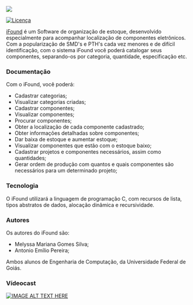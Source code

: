 <img src="https://media.discordapp.net/attachments/692689155943301195/751922403382132896/Sem_Titulo-1sd.png">

[![Licença](https://img.shields.io/github/license/tastyigniter/TastyIgniter.svg?label=License&style=flat-square)](https://github.com/tastyigniter/TastyIgniter/blob/master/LICENSE.txt)

[iFound](https://github.com/antonio-emilio/projeto_ed1) é um Software de organização de estoque, desenvolvido especialmente para acompanhar localização de componentes eletrônicos. Com a popularização de SMD's e PTH's cada vez menores e de difícil identificação, com o sistema iFound você poderá catalogar seus componentes, separando-os por categoria, quantidade, especificação etc.


### Documentação
Com o iFound, você poderá:
* Cadastrar categorias;
* Visualizar categorias criadas;
* Cadastrar componentes;
* Visualizar componentes;
* Procurar componentes;
* Obter a localização de cada componente cadastrado;
* Obter informações detalhadas sobre componentes;
* Dar baixa de estoque e aumentar estoque;
* Visualizar componentes que estão com o estoque baixo;
* Cadastrar projetos e componentes necessários, assim como quantidades;
* Gerar ordem de produção com quantos e quais componentes são necessários para um determinado projeto;

### Tecnologia
O iFound utilizará a linguagem de programação C, com recursos de lista, tipos abstratos de dados, alocação dinâmica e recursividade.

### Autores
Os autores do iFound são:
* Melyssa Mariana Gomes Silva;
* Antonio Emílio Pereira;

Ambos alunos de Engenharia de Computação, da Universidade Federal de Goiás.

### Vídeocast 
[![IMAGE ALT TEXT HERE](https://img.youtube.com/vi/cSIRz7Zs4-4/0.jpg)](https://youtu.be/cSIRz7Zs4-4)


